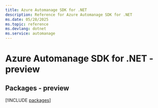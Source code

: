 ```yaml
---
title: Azure Automanage SDK for .NET
description: Reference for Azure Automanage SDK for .NET
ms.date: 05/28/2025
ms.topic: reference
ms.devlang: dotnet
ms.service: automanage
---
```

# Azure Automanage SDK for .NET - preview
## Packages - preview
[!INCLUDE [packages](automanage-index.md)]